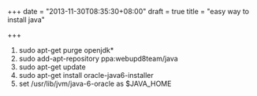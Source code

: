 +++
date = "2013-11-30T08:35:30+08:00"
draft = true
title = "easy way to install java"

+++



1. sudo apt-get purge openjdk*
2. sudo add-apt-repository ppa:webupd8team/java
3. sudo apt-get update
4. sudo apt-get install oracle-java6-installer
5. set /usr/lib/jvm/java-6-oracle as $JAVA_HOME